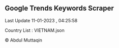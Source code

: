 

## Google Trends Keywords Scraper 
 
Last Update 11-01-2023 , 04:25:58

Country List :
VIETNAM.json



© Abdul Muttaqin 
